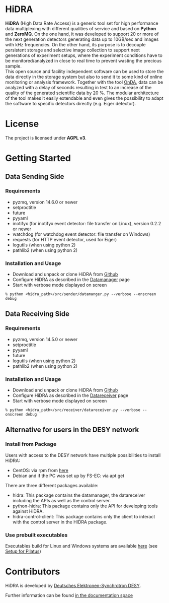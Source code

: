 # HiDRA

__HiDRA__ (High Data Rate Access) is a generic tool set for high performance data multiplexing with different qualities of service and based on __Python__ and __ZeroMQ__.
On the one hand, it was developed to support 20 or more of the next generation detectors generating data up to 10GB/sec and images with kHz frequencies.
On the other hand, its purpose is to decouple persistent storage and selective image collection to support next generations of experiment setups, where the experiment conditions have to be monitored/analyzed in close to real time to prevent wasting the precious sample. <br />
This open source and facility independent software can be used to store the data directly in the storage system but also to send it to some kind of online monitoring or analysis framework.
Together with the tool [OnDA](https://github.com/ondateam/onda), data can be analyzed with a delay of seconds resulting in test to an increase of the quality of the generated scientific data by 20 %.
The modular architecture of the tool makes it easily extendable and even gives the possibility to adapt the software to specific detectors directly (e.g. Eiger detector).

# License

The project is licensed under __AGPL v3__.

# Getting Started

## Data Sending Side

### Requirements
* pyzmq, version 14.6.0 or newer
* setproctitle
* future
* pyyaml
* inotifyx (for inotifyx event detector: file transfer on Linux), version 0.2.2 or newer
* watchdog (for watchdog event detector: file transfer on Windows)
* requests (for HTTP event detector, used for Eiger)
* logutils (when using python 2)
* pathlib2 (when using python 2)

### Installation and Usage
* Download and unpack or clone HiDRA from [Github](https://github.com/hidra-org/hidra)
* Configure HiDRA as described in the [Datamanager](https://confluence.desy.de/display/hidra/Datamanager) page
* Start with verbose mode displayed on screen
```
% python <hidra_path>/src/sender/datamanger.py --verbose --onscreen debug
```

## Data Receiving Side

### Requirements
* pyzmq, version 14.5.0 or newer
* setproctitle
* pyyaml
* future
* logutils (when using python 2)
* pathlib2 (when using python 2)

### Installation and Usage
* Download and unpack or clone HiDRA from [Github](https://github.com/hidra-org/hidra)
* Configure HiDRA as described in the [Datareceiver](https://confluence.desy.de/display/hidra/Datareceiver) page
* Start with verbose mode displayed on screen
```
% python <hidra_path>/src/receiver/datareceiver.py --verbose --onscreen debug
```

## Alternative for users in the DESY network

### Install from Package

Users with access to the DESY network have multiple possibilities to install HiDRA:
* CentOS: via rpm from [here](http://nims.desy.de/extra/hidra/)
* Debian and if the PC was set up by FS-EC: via apt get

There are three different packages available:
* hidra: This package contains the datamanager, the datareceiver including the APIs as well as the control server.
* python-hidra: This package contains only the API for developing tools against HiDRA.
* hidra-control-client: This package contains only the client to interact with the control server in the HIDRA package.

### Use prebuilt executables

Executables build for Linux and Windows systems are available [here](http://nims.desy.de/extra/hidra/freeze/) (see [Setup for Pilatus](https://confluence.desy.de/display/hidra/Pilatus))

# Contributors

HiDRA is developed by [Deutsches Elektronen-Synchrotron DESY](http://www.desy.de).

Further information can be found [in the documentation space](https://confluence.desy.de/display/hidra/HiDRA)

